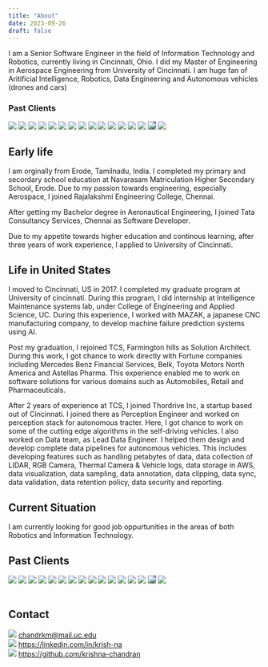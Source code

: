 ```yaml
---
title: "About"
date: 2023-09-26
draft: false
---
```


I am a Senior Software Engineer in the field of Information Technology and Robotics, currently living in Cincinnati, Ohio. I did my Master of Engineering in Aerospace Engineering from University of Cincinnati. I am huge fan of Aritificial Intelligence, Robotics, Data Engineering and Autonomous vehicles (drones and cars)

### Past Clients

<!--more-->
<div class="logo">
    <a href="https://hal-india.co.in/"><img src="../images/HAL_logo.png"></a>
    <a href="https://www.tcs.com"><img src="../images/tcs-logo.png"></a>
    <a href="https://digitate.com/"><img src="../images/digitate-logo.png"></a>
    <a href="https://researchdirectory.uc.edu/facilities/85"><img src="../images/ims-center-logo.png"></a>
    <a href="https://www.mazakusa.com/"><img src="../images/mazak-logo.png"></a>
    <a href="https://www.mbfs.com/home"><img src="../images/mbfs-logo.png"></a>
    <a href="https://www.belk.com/"><img src="../images/belk-logo.png"></a>
    <a href="https://www.toyota.com/usa/"><img src="../images/toyota-logo.jpeg"></a>
    <a href="https://www.astellas.com/en/"><img src="../images/astellas-logo.png"></a>
    <a href="https://www.exeloncorp.com/"><img src="../images/exelon-logo.png"></a>
    <a href="https://thordrive.ai"><img src="../images/thordrive-logo.png"></a>
    <a href="https://www.ups.com/"><img src="../images/ups-logo.png"></a>
    <a href="https://www.dhl.com/"><img src="../images/dhl-logo.png"></a>
    <a href="https://www.cvgairport.com/"><img src="../images/cvg-logo.png"></a>
    <a href="https://pragmr.com"><img style="background-color:rgb(81, 78, 179)" src="../images/pragmr-logo.avif"></a>
    <a href="https://peopletaxis.com"><img src="../images/peopletaxis-logo.png"></a>
</div>
<div style="clear:both"></div>


## Early life
I am orginally from Erode, Tamilnadu, India. I completed my primary and secordary school education at Navarasam Matriculation Higher Secondary School, Erode. Due to my passion towards engineering, especially Aerospace, I joined Rajalakshmi Engineering College, Chennai.

After getting my Bachelor degree in Aeronautical Engineering, I joined Tata Consultancy Services, Chennai as Software Developer.

Due to my appetite towards higher education and continous learning, after three years of work experience, I applied to University of Cincinnati.

## Life in United States
I moved to Cincinnati, US in 2017. I completed my graduate program at University of cincinnati. During this program, I did internship at Intelligence Maintenance systems lab, under College of Engineering and Applied Science, UC. During this experience, I worked with MAZAK, a japanese CNC manufacturing company, to develop machine failure prediction systems using AI.

Post my graduation, I rejoined TCS, Farmington hills as Solution Architect. During this work, I got chance to work directly with Fortune companies including Mercedes Benz Financial Services, Belk, Toyota Motors North America and Astellas Pharma. This experience enabled me to work on software solutions for various domains such as Automobiles, Retail and Pharmaceuticals.

After 2 years of experience at TCS, I joined Thordrive Inc, a startup based out of Cincinnati. I joined there as Perception Engineer and worked on perception stack for autonomous tracter. Here, I got chance to work on some of the cutting edge algorithms in the self-driving vehicles. I also worked on Data team, as Lead Data Engineer. I helped them design and develop complete data pipelines for autonomous vehicles. This includes developing features such as handling petabytes of data, data collection of LIDAR, RGB Camera, Thermal Camera & Vehicle logs, data storage in AWS, data visualization, data sampling, data annotation, data clipping, data sync, data validation, data retention policy, data security and reporting.

## Current Situation 
I am currently looking for good job oppurtunities in the areas of both Robotics and Information Technology. 


## Past Clients



<div class="logo">
    <a href="https://hal-india.co.in/"><img src="../images/HAL_logo.png"></a>
    <a href="https://www.tcs.com"><img src="../images/tcs-logo.png"></a>
    <a href="https://digitate.com/"><img src="../images/digitate-logo.png"></a>
    <a href="https://researchdirectory.uc.edu/facilities/85"><img src="../images/ims-center-logo.png"></a>
    <a href="https://www.mazakusa.com/"><img src="../images/mazak-logo.png"></a>
    <a href="https://www.mbfs.com/home"><img src="../images/mbfs-logo.png"></a>
    <a href="https://www.belk.com/"><img src="../images/belk-logo.png"></a>
    <a href="https://www.toyota.com/usa/"><img src="../images/toyota-logo.jpeg"></a>
    <a href="https://www.astellas.com/en/"><img src="../images/astellas-logo.png"></a>
    <a href="https://www.exeloncorp.com/"><img src="../images/exelon-logo.png"></a>
    <a href="https://thordrive.ai"><img src="../images/thordrive-logo.png"></a>
    <a href="https://www.ups.com/"><img src="../images/ups-logo.png"></a>
    <a href="https://www.dhl.com/"><img src="../images/dhl-logo.png"></a>
    <a href="https://www.cvgairport.com/"><img src="../images/cvg-logo.png"></a>
    <a href="https://pragmr.com"><img style="background-color:rgb(81, 78, 179)" src="../images/pragmr-logo.avif"></a>
    <a href="https://peopletaxis.com"><img src="../images/peopletaxis-logo.png"></a>
</div>




<div class="about-contact-list">
<br>
<h2>Contact</h2>
<div class="about-contact">  
    <img src="../images/email-logo.png">
    <a href="mailto:chandrkm@mail.uc.edu">chandrkm@mail.uc.edu</a>
</div>
<div class="about-contact">
    <img src="../images/linkedin-logo.png">
    <a href="https://linkedin.com/in/krish-na">https://linkedin.com/in/krish-na</a>
</div>
<div class="about-contact">
    <img src="../images/github-logo.png">
    <a href="https://github.com/krishna-chandran">https://github.com/krishna-chandran</a>
</div>
</div>